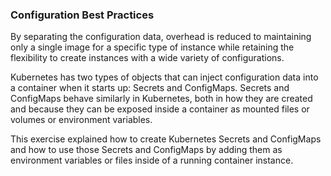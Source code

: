 ### Configuration Best Practices

By separating the configuration data, overhead is reduced to maintaining only a single image for a specific type of instance while retaining the flexibility to create instances with a wide variety of configurations.

Kubernetes has two types of objects that can inject configuration data into a container when it starts up: Secrets and ConfigMaps. Secrets and ConfigMaps behave similarly in Kubernetes, both in how they are created and because they can be exposed inside a container as mounted files or volumes or environment variables.

This exercise explained how to create Kubernetes Secrets and ConfigMaps and how to use those Secrets and ConfigMaps by adding them as environment variables or files inside of a running container instance. 
